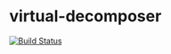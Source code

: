 #  virtual-decomposer
[![Build Status](https://travis-ci.org/Callidon/tpf-client-light.svg?branch=master)](https://travis-ci.org/Callidon/tpf-client-light)
